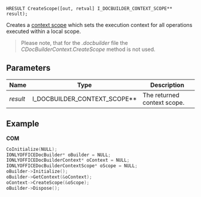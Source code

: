 `HRESULT CreateScope([out, retval] I_DOCBUILDER_CONTEXT_SCOPE** result);`

Creates a [context scope](../../CDocBuilderContextScope/index.md) which sets the execution context for all operations executed within a local scope.

> Please note, that for the *.docbuilder* file the *CDocBuilderContext.CreateScope* method is not used.

## Parameters

| Name     | Type                              | Description                 |
| -------- | --------------------------------- | --------------------------- |
| *result* | I\_DOCBUILDER\_CONTEXT\_SCOPE\*\* | The returned context scope. |

## Example

**COM**

```cpp
CoInitialize(NULL);
IONLYOFFICEDocBuilder* oBuilder = NULL;
IONLYOFFICEDocBuilderContext* oContext = NULL;
IONLYOFFICEDocBuilderContextScope* oScope = NULL;
oBuilder->Initialize();
oBuilder->GetContext(&oContext);
oContext->CreateScope(&oScope);
oBuilder->Dispose();
```
